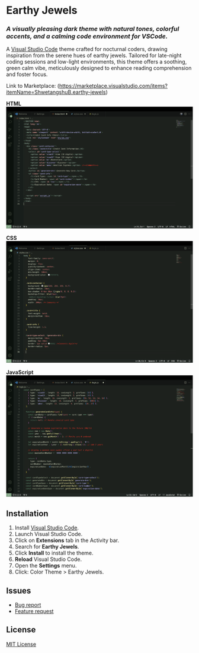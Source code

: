 # Earthy Jewels
### *A visually pleasing dark theme with natural tones, colorful accents, and a calming code environment for VSCode.*

A [Visual Studio Code](https://code.visualstudio.com/) theme crafted for nocturnal coders, drawing inspiration from the serene hues of earthy jewels. Tailored for late-night coding sessions and low-light environments, this theme offers a soothing, green calm vibe, meticulously designed to enhance reading comprehension and foster focus.

Link to Marketplace: (https://marketplace.visualstudio.com/items?itemName=ShwetangshuB.earthy-jewels)

**HTML**
![Screenshot](images/html.png)

**CSS**
![Screenshot](images/css.png)

**JavaScript**
![Screenshot](images/js.png)

## Installation
1. Install [Visual Studio Code](https://code.visualstudio.com/).
2. Launch Visual Studio Code.
3. Click on **Extensions** tab in the Activity bar.
4. Search for **Earthy Jewels**.
5. Click **Install** to install the theme.
6. **Reload** Visual Studio Code.
7. Open the **Settings** menu.
8. Click: Color Theme > Earthy Jewels.

## Issues
- [Bug report]()
- [Feature request]()

## License
[MIT License](https://marketplace.visualstudio.com/items/dasShounak.noc/license)
